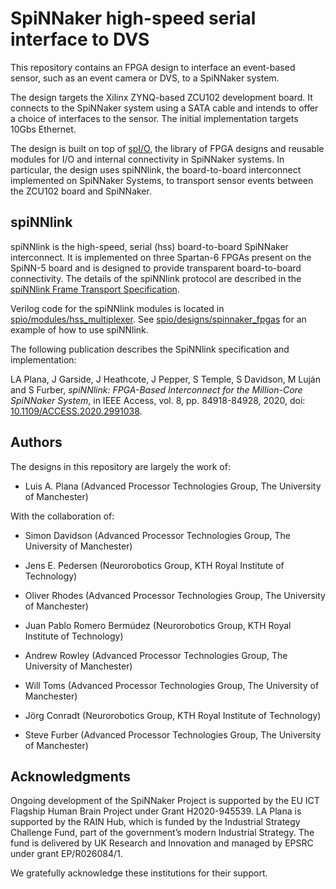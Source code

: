 SpiNNaker high-speed serial interface to DVS 
============================================

This repository contains an FPGA design to interface an event-based sensor,
such as an event camera or DVS, to a SpiNNaker system.

The design targets the Xilinx ZYNQ-based ZCU102 development board. It
connects to the SpiNNaker system using a SATA cable and intends to offer
a choice of interfaces to the sensor. The initial implementation targets
10Gbs Ethernet.

The design is built on top of [spI/O](https://github.com/SpiNNakerManchester/spio),
the library of FPGA designs and reusable modules for I/O and
internal connectivity in SpiNNaker systems. In particular, the design uses
spiNNlink, the board-to-board interconnect implemented on SpiNNaker Systems, to
transport sensor events between the ZCU102 board and SpiNNaker.

spiNNlink
---------

spiNNlink is the high-speed, serial (hss) board-to-board SpiNNaker interconnect.
It is implemented on three Spartan-6 FPGAs present on the SpiNN-5 board and is
designed to provide transparent board-to-board connectivity. The details of the
spiNNlink protocol are described in the [spiNNlink Frame Transport
Specification](http://spinnakermanchester.github.io/docs/spiNNlink_frame_transport.pdf).

Verilog code for the spiNNlink modules is located in
[spio/modules/hss_multiplexer](https://github.com/SpiNNakerManchester/spio/tree/master/modules/hss_multiplexer).
See
[spio/designs/spinnaker_fpgas](https://github.com/SpiNNakerManchester/spio/tree/master/designs/spinnaker_fpgas)
for an example of how to use spiNNlink.

The following publication describes the SpiNNlink specification and implementation:

LA Plana, J Garside, J Heathcote, J Pepper, S Temple, S Davidson, M Luján and S Furber,
*spiNNlink: FPGA-Based Interconnect for the Million-Core SpiNNaker System*, in IEEE Access,
vol. 8, pp. 84918-84928, 2020, doi:
[10.1109/ACCESS.2020.2991038](https://doi.org/10.1109/ACCESS.2020.2991038).

Authors
-------

The designs in this repository are largely the work of:

* Luis A. Plana (Advanced Processor Technologies Group, The University of Manchester)

With the collaboration of:

* Simon Davidson (Advanced Processor Technologies Group, The University of Manchester)
* Jens E. Pedersen (Neurorobotics Group, KTH Royal Institute of Technology)
* Oliver Rhodes (Advanced Processor Technologies Group, The University of Manchester)
* Juan Pablo Romero Bermúdez (Neurorobotics Group, KTH Royal Institute of Technology)
* Andrew Rowley (Advanced Processor Technologies Group, The University of Manchester)
* Will Toms (Advanced Processor Technologies Group, The University of Manchester)

* Jörg Conradt (Neurorobotics Group, KTH Royal Institute of Technology)
* Steve Furber (Advanced Processor Technologies Group, The University of Manchester)


Acknowledgments
---------------

Ongoing development of the SpiNNaker Project is supported by
the EU ICT Flagship Human Brain Project under Grant H2020-945539.
LA Plana is supported by the RAIN Hub, which is
funded by the Industrial Strategy Challenge Fund, part of the government’s
modern Industrial Strategy. The fund is delivered by UK Research and
Innovation and managed by EPSRC under grant EP/R026084/1.

We gratefully acknowledge these institutions for their support.
